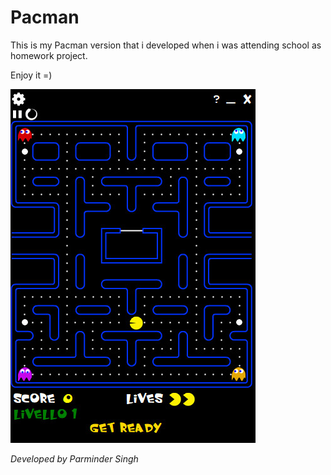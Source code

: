 # Pacman
This is my Pacman version that i developed when i was attending school as homework project.

Enjoy it =)

![Image of Game Screen](https://github.com/parmi93/Pacman/blob/master/immagini/Screenshot/Pacman%20Game%20Screen.jpg)

*Developed by Parminder Singh*
